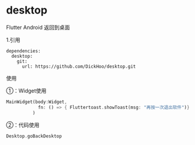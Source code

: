 # desktop
Flutter Android 返回到桌面

1.引用

~~~
dependencies:
  desktop: 
    git:
      url: https://github.com/DickHoo/desktop.git
~~~

使用

①：Widget使用

~~~dart
MainWidget(body:Widget,
            fn: () => { Fluttertoast.showToast(msg: "再按一次退出软件")}
          )
~~~

②：代码使用

~~~dart
Desktop.goBackDesktop
~~~



